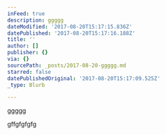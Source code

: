 ```yaml
---
inFeed: true
description: ggggg
dateModified: '2017-08-20T15:17:15.836Z'
datePublished: '2017-08-20T15:17:16.188Z'
title: ''
author: []
publisher: {}
via: {}
sourcePath: _posts/2017-08-20-ggggg.md
starred: false
datePublishedOriginal: '2017-08-20T15:17:09.525Z'
_type: Blurb

---
```

ggggg

gffgfgfgfg